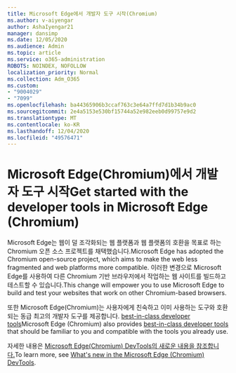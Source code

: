 ```yaml
---
title: Microsoft Edge에서 개발자 도구 시작(Chromium)
ms.author: v-aiyengar
author: AshaIyengar21
manager: dansimp
ms.date: 12/05/2020
ms.audience: Admin
ms.topic: article
ms.service: o365-administration
ROBOTS: NOINDEX, NOFOLLOW
localization_priority: Normal
ms.collection: Adm_O365
ms.custom:
- "9004029"
- "7099"
ms.openlocfilehash: ba44365906b3ccaf763c3e64a7ffd7d1b34b9ac0
ms.sourcegitcommit: 2e4a5153e530bf15744a52e982eeb0d99757e9d2
ms.translationtype: MT
ms.contentlocale: ko-KR
ms.lasthandoff: 12/04/2020
ms.locfileid: "49576471"
---
```

# <a name="get-started-with-the-developer-tools-in-microsoft-edge-chromium"></a><span data-ttu-id="07c72-102">Microsoft Edge(Chromium)에서 개발자 도구 시작</span><span class="sxs-lookup"><span data-stu-id="07c72-102">Get started with the developer tools in Microsoft Edge (Chromium)</span></span>

<span data-ttu-id="07c72-103">Microsoft Edge는 웹이 덜 조각화되는 웹 플랫폼과 웹 플랫폼의 호환을 목표로 하는 Chromium 오픈 소스 프로젝트를 채택했습니다.</span><span class="sxs-lookup"><span data-stu-id="07c72-103">Microsoft Edge has adopted the Chromium open-source project, which aims to make the web less fragmented and web platforms more compatible.</span></span> <span data-ttu-id="07c72-104">이러한 변경으로 Microsoft Edge를 사용하여 다른 Chromium 기반 브라우저에서 작업하는 웹 사이트를 빌드하고 테스트할 수 있습니다.</span><span class="sxs-lookup"><span data-stu-id="07c72-104">This change will empower you to use Microsoft Edge to build and test your websites that work on other Chromium-based browsers.</span></span>

<span data-ttu-id="07c72-105">또한 Microsoft Edge(Chromium)는 사용자에게 친숙하고 이미 사용하는 도구와 호환되는 동급 최고의 개발자 도구를 제공합니다. [best-in-class developer tools](https://go.microsoft.com/fwlink/?linkid=2134941)</span><span class="sxs-lookup"><span data-stu-id="07c72-105">Microsoft Edge (Chromium) also provides [best-in-class developer tools](https://go.microsoft.com/fwlink/?linkid=2134941) that should be familiar to you and compatible with the tools you already use.</span></span>

<span data-ttu-id="07c72-106">자세한 내용은 [Microsoft Edge(Chromium) DevTools의 새로운 내용을 참조합니다.](https://go.microsoft.com/fwlink/?linkid=2135020)</span><span class="sxs-lookup"><span data-stu-id="07c72-106">To learn more, see [What's new in the Microsoft Edge (Chromium) DevTools](https://go.microsoft.com/fwlink/?linkid=2135020).</span></span>